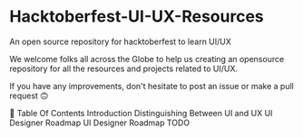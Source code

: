 # Hacktoberfest-UI-UX-Resources
An open source repository for hacktoberfest to learn UI/UX  

We welcome folks all across the Globe to help us creating an opensource repository for all the resources and projects related to UI/UX.

If you have any improvements, don't hesitate to post an issue or make a pull request 🙃

📖 Table Of Contents
Introduction
Distinguishing Between UI and UX
UI Designer Roadmap
UI Designer Roadmap
TODO

